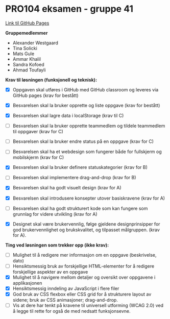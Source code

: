 <h1>PRO104 eksamen - gruppe 41</h1>

<a href = "https://westerdals.github.io/pro104-eksamen-gruppe41/">Link til GitHub Pages</a>

<b>Gruppemedlemmer</b>
- Alexander Westgaard
- Tina Solicki
- Mats Gule
- Ammar Khalil
- Sandra Kofoed
- Ahmad Toufayli

<b>Krav til løsningen (funksjonell og teknisk):</b>
- [x] Oppgaven skal utføres i GitHub med GitHub classroom og leveres via GitHub
pages (krav for bestått)
- [x] Besvarelsen skal la bruker opprette og liste oppgave (krav for bestått)
- [x] Besvarelsen skal lagre data i localStorage (krav til C)
- [ ] Besvarelsen skal la bruker opprette teammedlem og tildele teammedlem til
oppgaver (krav for C)
- [ ] Besvarelsen skal la bruker endre status på en oppgave (krav for C)
- [ ] Besvarelsen skal ha et webdesign som fungerer både for fullskjerm og
mobilskjerm (krav for C)
- [x] Besvarelsen skal la bruker definere statuskategorier (krav for B)
- [ ] Besvarelsen skal implementere drag-and-drop (krav for B)
- [x] Besvarelsen skal ha godt visuelt design (krav for A)
- [x] Besvarelsen skal introdusere konsepter utover basiskravene (krav for A)
- [ ] Besvarelsen skal ha godt strukturert kode som kan fungere som grunnlag for
videre utvikling (krav for A)
- [x] Designet skal være brukervennlig, følge gjeldene designprinsipper for god
brukervennlighet og brukskvalitet, og tilpasset målgruppen. (krav for A).



<b>Ting ved løsningen som trekker opp (ikke krav):</b>
- [ ] Mulighet til å redigere mer informasjon om en oppgave (beskrivelse, dato)
- [ ] Hensiktsmessig bruk av forskjellige HTML-elementer for å redigere forskjellige
aspekter av en oppgave
- [x] Mulighet til å navigere mellom detaljer og oversikt over oppgavene i
applikasjonen
- [x] Hensiktsmessig inndeling av JavaScript i flere filer
- [x] God bruk av CSS flexbox eller CSS grid for å strukturere layout av sidene;
bruk av CSS animasjoner; drag-and-drop.
- [ ] Vis at dere har tenkt på kravene til universell utforming (WCAG 2.0) ved å
legge til rette for også de med nedsatt funksjonsevne. 

